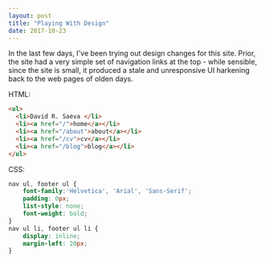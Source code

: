 ```yaml
---
layout: post
title: "Playing With Design"
date: 2017-10-23
---
```


In the last few days, I've been trying out design changes for this site. Prior, the site had a very simple set of navigation links at the top - while sensible, since the site is small, it produced a stale and unresponsive UI harkening back to the web pages of olden days.

HTML:
```html
<ul>
  <li>David R. Saeva </li>
  <li><a href="/">home</a></li>
  <li><a href="/about">about</a></li>
  <li><a href="/cv">cv</a></li>
  <li><a href="/blog">blog</a></li>
</ul>
```
CSS:
```css
nav ul, footer ul {
    font-family:'Helvetica', 'Arial', 'Sans-Serif';
    padding: 0px;
    list-style: none;
    font-weight: bold;
}
nav ul li, footer ul li {
    display: inline;
    margin-left: 20px;
}
```
